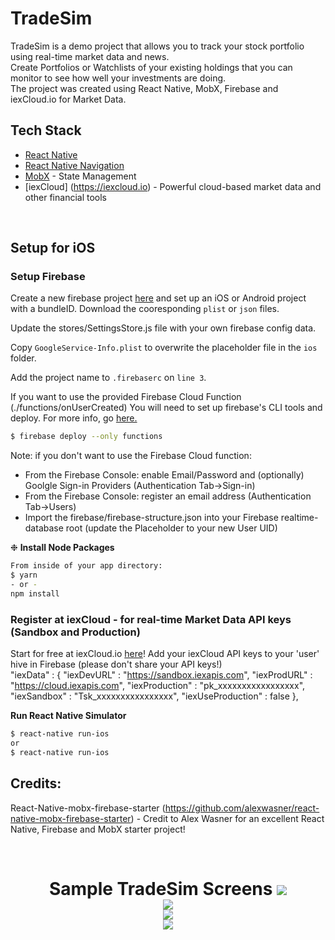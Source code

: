 # TradeSim
TradeSim is a demo project that allows you to track your stock portfolio using real-time market data and news. <br />
Create Portfolios or Watchlists of your existing holdings that you can monitor to see how well your investments are doing.  <br />
The project was created using React Native, MobX, Firebase and iexCloud.io for Market Data. <br />

## Tech Stack
- [React Native](https://facebook.github.io/react-native/)
- [React Native Navigation](https://github.com/wix/react-native-navigation) 
- [MobX](http://mobx.js.org) - State Management
- [iexCloud] (https://iexcloud.io) - Powerful cloud-based market data and other financial tools

<br/>

## Setup for iOS

### Setup Firebase
Create a new firebase project [here](https://console.firebase.google.com/) and set up an iOS or Android project with a bundleID. Download the cooresponding `plist` or `json` files.  

Update the stores/SettingsStore.js file with your own firebase config data.

Copy `GoogleService-Info.plist` to overwrite the placeholder file in the `ios` folder.

Add the project name to `.firebaserc` on `line 3`. 

If you want to use the provided Firebase Cloud Function (./functions/onUserCreated)
You will need to set up firebase's CLI tools and deploy. For more info, go [here.](https://firebase.google.com/docs/functions/get-started)  
```bash
$ firebase deploy --only functions
```

Note: if you don't want to use the Firebase Cloud function:
- From the Firebase Console: enable Email/Password and (optionally) Goolgle Sign-in Providers (Authentication Tab->Sign-in)
- From the Firebase Console: register an email address (Authentication Tab->Users)
- Import the firebase/firebase-structure.json into your Firebase realtime-database root (update the Placeholder to your new User UID)

❉ __Install Node Packages__  
```bash
From inside of your app directory:
$ yarn
- or -
npm install
```

### Register at iexCloud - for real-time Market Data API keys (Sandbox and Production)
Start for free at iexCloud.io [here](https://iexCloud.io/)!
Add your iexCloud API keys to your 'user' hive in Firebase (please don't share your API keys!)  
"iexData" : {
        "iexDevURL" : "https://sandbox.iexapis.com",
        "iexProdURL" : "https://cloud.iexapis.com",
        "iexProduction" : "pk_xxxxxxxxxxxxxxxxx",
        "iexSandbox" : "Tsk_xxxxxxxxxxxxxxxx",
        "iexUseProduction" : false
      },


__Run React Native Simulator__  
```bash
$ react-native run-ios  
or  
$ react-native run-ios  
```

## Credits:
React-Native-mobx-firebase-starter (https://github.com/alexwasner/react-native-mobx-firebase-starter) - Credit to Alex Wasner for an excellent React Native, Firebase and MobX starter project!

<br />

<h1 align="center">
Sample TradeSim Screens
  <img src="./screenshots/Portfolio-Screen.png"/><br>
  <img src="./screenshots/Research-Screen.png"/><br>
  <img src="./screenshots/News-Screen.png"/><br>
  <img src="./screenshots/Login-Screen.png"/><br>
</h1>